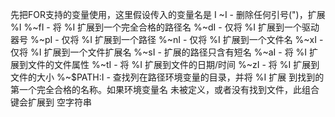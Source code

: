 





先把FOR支持的变量使用，这里假设传入的变量名是 I
      ~I            - 删除任何引号(")，扩展 %I
      %~fI          - 将 %I 扩展到一个完全合格的路径名
      %~dI          - 仅将 %I 扩展到一个驱动器号
      %~pI          - 仅将 %I 扩展到一个路径
      %~nI          - 仅将 %I 扩展到一个文件名
      %~xI          - 仅将 %I 扩展到一个文件扩展名
      %~sI          - 扩展的路径只含有短名
      %~aI          - 将 %I 扩展到文件的文件属性
      %~tI          - 将 %I 扩展到文件的日期/时间
      %~zI          - 将 %I 扩展到文件的大小
      %~$PATH:I     - 查找列在路径环境变量的目录，并将 %I 扩展
                    到找到的第一个完全合格的名称。如果环境变量名
                    未被定义，或者没有找到文件，此组合键会扩展到
                    空字符串